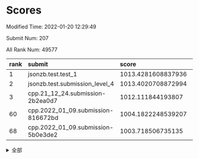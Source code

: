 # Scores

Modified Time: 2022-01-20 12:29:49

Submit Num: 207

All Rank Num: 49577

| rank |               submit               |       score        |       sigma        | pk_num |
| :--- | :--------------------------------- | :----------------- | :----------------- | :----- |
| 1    | jsonzb.test.test_1                 | 1013.4281608837936 | 0.8176371828923822 | 955    |
| 2    | jsonzb.test.submission_level_4     | 1013.4020708872994 | 0.8368649818592815 | 957    |
| 3    | cpp.21_12_24.submission-2b2ea0d7   | 1012.111844193807  | 0.7921958979864506 | 956    |
| 60   | cpp.2022_01_09.submission-816672bd | 1004.1822248539207 | 0.7139572661289945 | 955    |
| 68   | cpp.2022_01_09.submission-5b0e3de2 | 1003.718506735135  | 0.7033343213649783 | 966    |


<details>
<summary>全部</summary>

| rank |                 submit                 |       score        |       sigma        | pk_num |
| :--- | :------------------------------------- | :----------------- | :----------------- | :----- |
| 1    | jsonzb.test.test_1                     | 1013.4281608837936 | 0.8176371828923822 | 955    |
| 2    | jsonzb.test.submission_level_4         | 1013.4020708872994 | 0.8368649818592815 | 957    |
| 3    | cpp.21_12_24.submission-2b2ea0d7       | 1012.111844193807  | 0.7921958979864506 | 956    |
| 4    | gobigger.level_3.submission_level_3_35 | 1011.588177863936  | 0.7770253329103316 | 957    |
| 5    | gobigger.level_3.submission_level_3_41 | 1011.4211445294364 | 0.7830483218794685 | 961    |
| 6    | gobigger.level_3.submission_level_3_29 | 1011.0974388017952 | 0.7754266617716719 | 959    |
| 7    | gobigger.level_3.submission_level_3_38 | 1011.0022941976507 | 0.7649322539570912 | 957    |
| 8    | gobigger.level_3.submission_level_3_49 | 1010.9305917379857 | 0.7559516789193863 | 959    |
| 9    | gobigger.level_3.submission_level_3_24 | 1010.7912183408565 | 0.7904037045562963 | 953    |
| 10   | gobigger.level_3.submission_level_3_37 | 1010.773879129964  | 0.7706607339452058 | 958    |
| 11   | gobigger.level_3.submission_level_3_16 | 1010.6931604685373 | 0.7872462108229138 | 958    |
| 12   | gobigger.level_3.submission_level_3_1  | 1010.6471004547661 | 0.7580552448647002 | 960    |
| 13   | gobigger.level_3.submission_level_3_33 | 1010.6325491795787 | 0.765963965215334  | 958    |
| 14   | gobigger.level_3.submission_level_3_36 | 1010.5712774470086 | 0.8030370757553199 | 960    |
| 15   | gobigger.level_3.submission_level_3_42 | 1010.503583188693  | 0.7570453931346032 | 953    |
| 16   | gobigger.level_3.submission_level_3_47 | 1010.4621036031037 | 0.7655067400569981 | 958    |
| 17   | gobigger.level_3.submission_level_3_28 | 1010.4555617771249 | 0.7595929490747414 | 956    |
| 18   | gobigger.level_3.submission_level_3_48 | 1010.3739041767212 | 0.763185935783976  | 962    |
| 19   | gobigger.level_3.submission_level_3_21 | 1010.3546286795334 | 0.7610206692683211 | 958    |
| 20   | gobigger.level_3.submission_level_3_17 | 1010.1083631987863 | 0.7458458356267649 | 958    |
| 21   | gobigger.level_3.submission_level_3_19 | 1010.054706520634  | 0.7672237910522197 | 957    |
| 22   | gobigger.level_3.submission_level_3_22 | 1009.9591436988021 | 0.7594807470631039 | 962    |
| 23   | gobigger.level_3.submission_level_3_10 | 1009.885373919276  | 0.7433118389138778 | 963    |
| 24   | gobigger.level_3.submission_level_3_11 | 1009.8514341293826 | 0.7699058595139038 | 953    |
| 25   | gobigger.level_3.submission_level_3_0  | 1009.8484812408228 | 0.7618527347944262 | 961    |
| 26   | gobigger.level_3.submission_level_3_13 | 1009.8416772641327 | 0.773133516092195  | 952    |
| 27   | gobigger.level_3.submission_level_3_20 | 1009.7122143186987 | 0.7300612887072914 | 956    |
| 28   | gobigger.level_3.submission_level_3_43 | 1009.6914853601718 | 0.7510379620652542 | 958    |
| 29   | gobigger.level_3.submission_level_3_45 | 1009.5817826603068 | 0.7609998335562599 | 960    |
| 30   | gobigger.level_3.submission_level_3_9  | 1009.5463474692634 | 0.7653129445869595 | 958    |
| 31   | gobigger.level_3.submission_level_3_2  | 1009.5087138733024 | 0.7455854383232929 | 960    |
| 32   | gobigger.level_3.submission_level_3_4  | 1009.5024680221547 | 0.7311877990824547 | 961    |
| 33   | gobigger.level_3.submission_level_3_14 | 1009.4160629089723 | 0.7423464252695242 | 958    |
| 34   | gobigger.level_3.submission_level_3_25 | 1009.3896500954604 | 0.768104973653746  | 951    |
| 35   | gobigger.level_3.submission_level_3_23 | 1009.3222232235224 | 0.7383107067649833 | 961    |
| 36   | gobigger.level_3.submission_level_3_34 | 1009.3067109373816 | 0.7412208041080975 | 961    |
| 37   | gobigger.level_3.submission_level_3_5  | 1009.2935184494788 | 0.741589696850344  | 957    |
| 38   | gobigger.level_3.submission_level_3_8  | 1009.270672551579  | 0.7626046631067201 | 961    |
| 39   | gobigger.level_3.submission_level_3_3  | 1009.2344894327865 | 0.7525919017309325 | 957    |
| 40   | gobigger.level_3.submission_level_3_30 | 1009.1645050442402 | 0.7701496158026773 | 962    |
| 41   | gobigger.level_3.submission_level_3_39 | 1009.1439936602708 | 0.7432234738090057 | 953    |
| 42   | gobigger.level_3.submission_level_3_12 | 1009.1345602048283 | 0.7750379183261898 | 960    |
| 43   | gobigger.level_3.submission_level_3_40 | 1009.1329295614117 | 0.7544075045058929 | 961    |
| 44   | gobigger.level_3.submission_level_3_32 | 1009.1034549160581 | 0.7525171985135627 | 961    |
| 45   | gobigger.level_3.submission_level_3_18 | 1009.0215253402872 | 0.7621549749181761 | 957    |
| 46   | gobigger.level_3.submission_level_3_31 | 1008.9624982633247 | 0.7648927802817409 | 962    |
| 47   | gobigger.level_3.submission_level_3_15 | 1008.9222723241312 | 0.73226380878874   | 953    |
| 48   | gobigger.level_3.submission_level_3_27 | 1008.688780582281  | 0.7354744439462579 | 956    |
| 49   | gobigger.level_3.submission_level_3_46 | 1008.6616733796587 | 0.741125597616186  | 962    |
| 50   | gobigger.level_3.submission_level_3_7  | 1008.6593966454619 | 0.7459443054067781 | 951    |
| 51   | gobigger.level_3.submission_level_3_6  | 1008.6380150696864 | 0.7450912945470789 | 957    |
| 52   | gobigger.level_3.submission_level_3_44 | 1008.6368987543582 | 0.742667054150343  | 953    |
| 53   | gobigger.level_3.submission_level_3_26 | 1008.179438596206  | 0.7559282461198311 | 958    |
| 54   | gobigger.level_1.submission_level_1_46 | 1004.6002958415296 | 0.7183148657222928 | 958    |
| 55   | gobigger.level_1.submission_level_1_19 | 1004.4980205714503 | 0.7323130684394095 | 955    |
| 56   | gobigger.level_1.submission_level_1_23 | 1004.4664789473845 | 0.7281248737923758 | 957    |
| 57   | gobigger.level_1.submission_level_1_5  | 1004.3709289080367 | 0.7107169476357339 | 953    |
| 58   | gobigger.level_1.submission_level_1_25 | 1004.3277157708566 | 0.717380328698827  | 954    |
| 59   | gobigger.level_1.submission_level_1_21 | 1004.2675895550472 | 0.7208013908487242 | 962    |
| 60   | cpp.2022_01_09.submission-816672bd     | 1004.1822248539207 | 0.7139572661289945 | 955    |
| 61   | gobigger.level_1.submission_level_1_35 | 1004.1607713577395 | 0.7105223892229169 | 961    |
| 62   | gobigger.level_1.submission_level_1_40 | 1004.155622639283  | 0.7156563870998925 | 960    |
| 63   | gobigger.level_1.submission_level_1_41 | 1004.0632947744305 | 0.7197856871705809 | 958    |
| 64   | gobigger.level_1.submission_level_1_10 | 1004.0373513476093 | 0.715094529009583  | 959    |
| 65   | gobigger.level_1.submission_level_1_13 | 1003.9852953266612 | 0.7093059737497637 | 960    |
| 66   | gobigger.level_1.submission_level_1_15 | 1003.7815543003409 | 0.7210928237214342 | 963    |
| 67   | gobigger.level_1.submission_level_1_11 | 1003.7696140811553 | 0.7211868591141665 | 960    |
| 68   | cpp.2022_01_09.submission-5b0e3de2     | 1003.718506735135  | 0.7033343213649783 | 966    |
| 69   | gobigger.level_1.submission_level_1_20 | 1003.5615799630156 | 0.7060335197465243 | 961    |
| 70   | gobigger.level_1.submission_level_1_43 | 1003.415424198037  | 0.7164357660749783 | 955    |
| 71   | gobigger.level_1.submission_level_1_34 | 1003.3803838641402 | 0.7116700572172303 | 961    |
| 72   | gobigger.level_1.submission_level_1_4  | 1003.3775111063816 | 0.7075244346439853 | 959    |
| 73   | gobigger.level_1.submission_level_1_8  | 1003.3560996987172 | 0.7178746475565368 | 960    |
| 74   | gobigger.level_1.submission_level_1_0  | 1003.3351461833406 | 0.7099546405603977 | 953    |
| 75   | gobigger.level_1.submission_level_1_28 | 1003.3194126064095 | 0.7204467081945921 | 963    |
| 76   | gobigger.level_1.submission_level_1_42 | 1003.3154361281893 | 0.7198911738874064 | 957    |
| 77   | gobigger.level_1.submission_level_1_37 | 1003.2328641988424 | 0.7257537558221173 | 959    |
| 78   | gobigger.level_1.submission_level_1_2  | 1003.2295797799788 | 0.7111907255550116 | 961    |
| 79   | gobigger.level_1.submission_level_1_36 | 1003.1991810850344 | 0.716668025869336  | 956    |
| 80   | gobigger.level_1.submission_level_1_33 | 1003.1430772474533 | 0.709302127991568  | 955    |
| 81   | gobigger.level_1.submission_level_1_29 | 1003.1126996314855 | 0.7144712324081529 | 959    |
| 82   | gobigger.level_1.submission_level_1_1  | 1003.1031238211559 | 0.7107881559032966 | 955    |
| 83   | gobigger.level_1.submission_level_1_24 | 1003.0623927915954 | 0.7068531663903581 | 957    |
| 84   | gobigger.level_1.submission_level_1_49 | 1003.0620266097209 | 0.7217197420276393 | 955    |
| 85   | gobigger.level_1.submission_level_1_38 | 1003.0539787025754 | 0.7182780551614232 | 957    |
| 86   | gobigger.level_1.submission_level_1_27 | 1002.9922008996169 | 0.7176010472328352 | 960    |
| 87   | gobigger.level_1.submission_level_1_18 | 1002.899862860547  | 0.7186039464199167 | 954    |
| 88   | gobigger.level_1.submission_level_1_3  | 1002.8980405525356 | 0.7054853485252734 | 956    |
| 89   | gobigger.level_1.submission_level_1_12 | 1002.8868517196107 | 0.7143319677548946 | 962    |
| 90   | gobigger.level_1.submission_level_1_45 | 1002.856144931622  | 0.710712139897058  | 955    |
| 91   | gobigger.level_1.submission_level_1_39 | 1002.7605081749836 | 0.7090437505406701 | 957    |
| 92   | gobigger.level_1.submission_level_1_32 | 1002.7337753746816 | 0.7064238765170898 | 956    |
| 93   | gobigger.level_1.submission_level_1_9  | 1002.71334802171   | 0.719683791717342  | 960    |
| 94   | gobigger.level_1.submission_level_1_48 | 1002.6643618305051 | 0.7133763685454794 | 959    |
| 95   | gobigger.level_1.submission_level_1_22 | 1002.5779602544204 | 0.7109001478264354 | 963    |
| 96   | gobigger.level_1.submission_level_1_17 | 1002.4912041896704 | 0.7148925397426479 | 959    |
| 97   | gobigger.level_1.submission_level_1_44 | 1002.4860812531266 | 0.7139404930472261 | 960    |
| 98   | gobigger.level_1.submission_level_1_30 | 1002.4571819293564 | 0.7002998996133297 | 958    |
| 99   | gobigger.level_1.submission_level_1_14 | 1002.4527242481668 | 0.7105582587881168 | 957    |
| 100  | gobigger.level_1.submission_level_1_31 | 1002.4434317511557 | 0.6993394852843104 | 958    |
| 101  | gobigger.level_1.submission_level_1_26 | 1002.3535984722175 | 0.7166981505295887 | 957    |
| 102  | gobigger.level_1.submission_level_1_16 | 1002.2109995170367 | 0.7145576861589533 | 960    |
| 103  | gobigger.level_1.submission_level_1_47 | 1002.1268782388661 | 0.7159184501816194 | 959    |
| 104  | gobigger.level_1.submission_level_1_7  | 1001.9924154700524 | 0.7106742943030049 | 960    |
| 105  | gobigger.level_1.submission_level_1_6  | 1001.9005720898374 | 0.7248813322735166 | 958    |
| 106  | gobigger.random.submission_random_3    | 997.4437868644088  | 0.7211611557780213 | 958    |
| 107  | gobigger.random.submission_random_9    | 997.4001179683358  | 0.7058227656166624 | 952    |
| 108  | gobigger.random.submission_random_18   | 997.0428175099913  | 0.7037636487254324 | 959    |
| 109  | gobigger.random.submission_random_15   | 997.0361800495696  | 0.6991861860850974 | 959    |
| 110  | gobigger.random.submission_random_35   | 996.9517017646876  | 0.7114672382185725 | 957    |
| 111  | gobigger.random.submission_random_28   | 996.8493058452268  | 0.7149940353566213 | 962    |
| 112  | gobigger.random.submission_random_2    | 996.8358939402078  | 0.7005062545865501 | 957    |
| 113  | gobigger.random.submission_random_31   | 996.7170570136601  | 0.7122923143968203 | 962    |
| 114  | gobigger.random.submission_random_6    | 996.6202777959302  | 0.7223422802330529 | 954    |
| 115  | gobigger.random.submission_random_20   | 996.5581583590554  | 0.7017573871420569 | 959    |
| 116  | gobigger.random.submission_random_4    | 996.5406705084133  | 0.7095310407378215 | 956    |
| 117  | gobigger.random.submission_random_40   | 996.5249371606978  | 0.696849436089062  | 961    |
| 118  | gobigger.random.submission_random_45   | 996.4327465030321  | 0.7085895962408174 | 960    |
| 119  | gobigger.random.submission_random_1    | 996.4310976313535  | 0.7015362972538787 | 958    |
| 120  | gobigger.random.submission_random_17   | 996.3538185326919  | 0.7080294971105555 | 961    |
| 121  | gobigger.random.submission_random_14   | 996.2166038882095  | 0.7045123478848025 | 952    |
| 122  | gobigger.random.submission_random_26   | 996.1684147182219  | 0.6987686675667616 | 960    |
| 123  | gobigger.random.submission_random_5    | 996.1674230482558  | 0.7139418010115383 | 958    |
| 124  | gobigger.random.submission_random_0    | 996.1525865984069  | 0.7081260406414946 | 953    |
| 125  | gobigger.random.submission_random_39   | 996.1522481915572  | 0.7134473344782182 | 962    |
| 126  | gobigger.random.submission_random_47   | 996.1500569835739  | 0.6944461045453052 | 956    |
| 127  | gobigger.random.submission_random_49   | 996.1241600315203  | 0.7094220813163336 | 959    |
| 128  | gobigger.random.submission_random_36   | 996.0615581517877  | 0.7076908647699497 | 959    |
| 129  | gobigger.random.submission_random_44   | 996.0588839047465  | 0.7144651385121272 | 959    |
| 130  | gobigger.random.submission_random_19   | 996.0142889267353  | 0.7141250208875991 | 955    |
| 131  | gobigger.random.submission_random_23   | 995.9613501985834  | 0.7031408370155169 | 960    |
| 132  | gobigger.random.submission_random_30   | 995.9275576297895  | 0.7091568542253333 | 957    |
| 133  | gobigger.random.submission_random_12   | 995.9187879565544  | 0.7143776775467728 | 959    |
| 134  | gobigger.random.submission_random_48   | 995.9013546490295  | 0.7066486628346313 | 957    |
| 135  | gobigger.random.submission_random_10   | 995.8793068062973  | 0.7118630678248064 | 963    |
| 136  | gobigger.random.submission_random_46   | 995.842322293565   | 0.7097844221578007 | 952    |
| 137  | gobigger.random.submission_random_16   | 995.7751707906801  | 0.7015788040264599 | 963    |
| 138  | gobigger.random.submission_random_32   | 995.7365615167073  | 0.707140115637805  | 956    |
| 139  | gobigger.random.submission_random_24   | 995.7290477692035  | 0.6988882334190861 | 958    |
| 140  | gobigger.random.submission_random_34   | 995.718519321996   | 0.7065317477380294 | 957    |
| 141  | gobigger.random.submission_random_43   | 995.6207814409706  | 0.7074696277322864 | 956    |
| 142  | gobigger.random.submission_random_11   | 995.5027025958833  | 0.7130375929174043 | 952    |
| 143  | gobigger.random.submission_random_22   | 995.455537175055   | 0.707329316598575  | 957    |
| 144  | gobigger.random.submission_random_29   | 995.4328375414161  | 0.7046565922337245 | 958    |
| 145  | gobigger.random.submission_random_13   | 995.4118230840849  | 0.7137995769708895 | 960    |
| 146  | gobigger.random.submission_random_37   | 995.4026310744279  | 0.7010264771071276 | 953    |
| 147  | gobigger.random.submission_random_42   | 995.2890348043269  | 0.7182477712294771 | 957    |
| 148  | gobigger.random.submission_random_27   | 995.2560415727175  | 0.7101309193966687 | 955    |
| 149  | gobigger.random.submission_random_38   | 995.1850414449334  | 0.713268646066188  | 963    |
| 150  | gobigger.random.submission_random_41   | 995.0642409637936  | 0.714301198121778  | 955    |
| 151  | gobigger.random.submission_random_21   | 995.0262367101685  | 0.7054382478907244 | 960    |
| 152  | gobigger.random.submission_random_7    | 994.7945952171887  | 0.7101321734031695 | 956    |
| 153  | gobigger.random.submission_random_33   | 994.7474352745173  | 0.7158008050046738 | 960    |
| 154  | gobigger.random.submission_random_25   | 994.6813269314918  | 0.7233618165039629 | 960    |
| 155  | gobigger.level_2.submission_level_2_20 | 994.2756222182321  | 0.723526153399348  | 957    |
| 156  | gobigger.random.submission_random_8    | 993.8070926246432  | 0.733150331661908  | 958    |
| 157  | gobigger.level_2.submission_level_2_31 | 993.7777457347681  | 0.7305641600831344 | 964    |
| 158  | gobigger.level_2.submission_level_2_22 | 993.7313646713512  | 0.7436153505895381 | 960    |
| 159  | gobigger.level_2.submission_level_2_9  | 993.5532160128743  | 0.7430616117133486 | 956    |
| 160  | gobigger.level_2.submission_level_2_45 | 993.5425713034427  | 0.7323124165861651 | 959    |
| 161  | gobigger.level_2.submission_level_2_11 | 993.4627364033203  | 0.7300411288958992 | 959    |
| 162  | gobigger.level_2.submission_level_2_10 | 993.34712218619    | 0.749488790308948  | 952    |
| 163  | gobigger.level_2.submission_level_2_29 | 993.1432254090722  | 0.7439757137727695 | 958    |
| 164  | gobigger.level_2.submission_level_2_41 | 993.0743456844493  | 0.7362266716439545 | 956    |
| 165  | gobigger.level_2.submission_level_2_4  | 993.0068802169944  | 0.738324648123858  | 953    |
| 166  | gobigger.level_2.submission_level_2_33 | 992.8296829748782  | 0.7583529939956691 | 958    |
| 167  | gobigger.level_2.submission_level_2_32 | 992.8027647767279  | 0.7381793549456162 | 961    |
| 168  | gobigger.level_2.submission_level_2_49 | 992.7043627440519  | 0.7279090289019521 | 957    |
| 169  | gobigger.level_2.submission_level_2_16 | 992.5296294658714  | 0.7335079845695608 | 961    |
| 170  | gobigger.level_2.submission_level_2_18 | 992.5246953631141  | 0.7300119516978215 | 960    |
| 171  | gobigger.level_2.submission_level_2_34 | 992.5243556598613  | 0.7455131895374396 | 960    |
| 172  | gobigger.level_2.submission_level_2_40 | 992.5110751436573  | 0.744386611988808  | 961    |
| 173  | gobigger.level_2.submission_level_2_13 | 992.3881597420112  | 0.7594939988124281 | 961    |
| 174  | gobigger.level_2.submission_level_2_47 | 992.3439413068384  | 0.7293564403533109 | 954    |
| 175  | gobigger.level_2.submission_level_2_42 | 992.3046291354985  | 0.7625188041999035 | 959    |
| 176  | gobigger.level_2.submission_level_2_26 | 992.2879273284392  | 0.7590224636847429 | 959    |
| 177  | gobigger.level_2.submission_level_2_23 | 992.2838419560775  | 0.7417096180919444 | 964    |
| 178  | gobigger.level_2.submission_level_2_21 | 992.2251552337623  | 0.7415862685871604 | 959    |
| 179  | gobigger.level_2.submission_level_2_8  | 992.1341916995777  | 0.7675352821258583 | 959    |
| 180  | gobigger.level_2.submission_level_2_17 | 992.0644116124357  | 0.7382589152739848 | 953    |
| 181  | gobigger.level_2.submission_level_2_30 | 991.9651875699763  | 0.7403430420226863 | 957    |
| 182  | gobigger.level_2.submission_level_2_36 | 991.9427670786614  | 0.745101698481806  | 962    |
| 183  | gobigger.level_2.submission_level_2_3  | 991.91052921875    | 0.7435916329377108 | 955    |
| 184  | gobigger.level_2.submission_level_2_37 | 991.883629603503   | 0.737157238802462  | 959    |
| 185  | gobigger.level_2.submission_level_2_39 | 991.8829724604602  | 0.7559343966374626 | 958    |
| 186  | gobigger.level_2.submission_level_2_14 | 991.8319998492557  | 0.7647035747569993 | 958    |
| 187  | gobigger.level_2.submission_level_2_5  | 991.829063272616   | 0.7461855583215382 | 959    |
| 188  | gobigger.level_2.submission_level_2_46 | 991.7092848976691  | 0.7418116587516809 | 955    |
| 189  | gobigger.level_2.submission_level_2_0  | 991.6995521215612  | 0.7597575912318402 | 961    |
| 190  | gobigger.level_2.submission_level_2_35 | 991.6899243456116  | 0.7329595793421343 | 958    |
| 191  | gobigger.level_2.submission_level_2_1  | 991.6689822523233  | 0.7386094925157326 | 958    |
| 192  | gobigger.level_2.submission_level_2_44 | 991.6100123757594  | 0.7350717149219663 | 955    |
| 193  | gobigger.level_2.submission_level_2_6  | 991.3240105663547  | 0.7462910485603885 | 959    |
| 194  | gobigger.level_2.submission_level_2_28 | 991.1291370300763  | 0.7413809403764263 | 956    |
| 195  | gobigger.level_2.submission_level_2_43 | 991.076104141437   | 0.768304826080243  | 964    |
| 196  | gobigger.level_2.submission_level_2_19 | 991.0735647882111  | 0.7587192680386611 | 960    |
| 197  | gobigger.level_2.submission_level_2_25 | 991.06464898646    | 0.7550941769361216 | 958    |
| 198  | gobigger.level_2.submission_level_2_27 | 991.011702758938   | 0.7488803996125061 | 957    |
| 199  | gobigger.level_2.submission_level_2_24 | 990.9984067715417  | 0.7405354401474624 | 953    |
| 200  | gobigger.level_2.submission_level_2_38 | 990.9529751706439  | 0.7630585737365664 | 961    |
| 201  | gobigger.level_2.submission_level_2_2  | 990.9364750371361  | 0.7589307799193347 | 955    |
| 202  | gobigger.level_2.submission_level_2_15 | 990.642317649114   | 0.7756706977344435 | 959    |
| 203  | gobigger.level_2.submission_level_2_12 | 990.6298346436662  | 0.758942518157205  | 956    |
| 204  | gobigger.level_2.submission_level_2_7  | 990.5769910317243  | 0.7714027893485869 | 953    |
| 205  | gobigger.level_2.submission_level_2_48 | 990.0268483512527  | 0.7592227168901213 | 966    |
| 206  | gobigger.none.submission_none_0        | 977.7833886782329  | 1.378982901823271  | 955    |
| 207  | gobigger.none.submission_none_1        | 976.0240618897657  | 1.4033302628180637 | 956    |

</details>